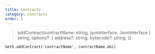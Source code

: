```yaml
---
title: Contracts
category: Contracts
order: 1
---
```


> addContract(contractName: string, jsonInterface: JsonInterface | string,
> options?: { address?: string; bytecode?: string; })

`beth.addContract('contractName', contractName.abi)`
